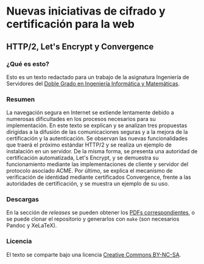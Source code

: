 # Nuevas iniciativas de cifrado y certificación para la web

## HTTP/2, Let's Encrypt y Convergence

### ¿Qué es esto?

Esto es un texto redactado para un trabajo de la asignatura Ingeniería de Servidores
del [Doble Grado en Ingeniería Informática y Matemáticas](https://github.com/dgiim).

### Resumen

La navegación segura en Internet se extiende lentamente debido a numerosas dificultades en los procesos necesarios para su
implementación. En este texto se explican y se analizan tres propuestas dirigidas a la difusión de las comunicaciones
seguras y a la mejora de la certificación y la autenticación. Se observan las nuevas funcionalidades que traerá el próximo
estándar HTTP/2 y se realiza un ejemplo de instalación en un servidor. De la misma forma, se presenta una autoridad de
certificación automatizada, Let's Encrypt, y se demuestra su funcionamiento mediante las implementaciones de cliente y 
servidor del protocolo asociado ACME. Por último, se explica el mecanismo de verificación de identidad mediante certificados
Convergence, frente a las autoridades de certificación, y se muestra un ejemplo de su uso.

### Descargas

En la sección de *releases* se pueden obtener los [PDFs 
correspondientes](https://github.com/fdavidcl/iniciativas-certificacion/releases), o se puede 
clonar el repositorio y generarlos con `make` (son necesarios Pandoc y XeLaTeX).

### Licencia

El texto se comparte bajo una licencia [Creative Commons BY-NC-SA](https://creativecommons.org/licenses/by-nc-sa/4.0/).
